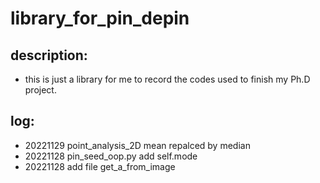 # library_for_pin_depin
## description:
- this is just a library for me to record the codes used to finish my Ph.D project.

## log:
- 20221129 point_analysis_2D mean repalced by median
- 20221128 pin_seed_oop.py add self.mode
- 20221128 add file get_a_from_image
